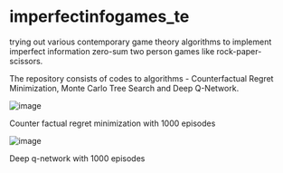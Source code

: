 # imperfectinfogames_te
trying out various contemporary game theory algorithms to implement imperfect information zero-sum two person games like rock-paper-scissors.

The repository consists of codes to algorithms - Counterfactual Regret Minimization, Monte Carlo Tree Search and Deep Q-Network. 

![image](https://github.com/geetHonve/imperfectinfogames_te/assets/123307246/31d05dec-46d5-4955-aee4-7d2c84c6b752)

Counter factual regret minimization with 1000 episodes

![image](https://github.com/geetHonve/imperfectinfogames_te/assets/123307246/ace0df99-b7eb-43d7-9b56-009e4376f3a9)

Deep q-network with 1000 episodes


